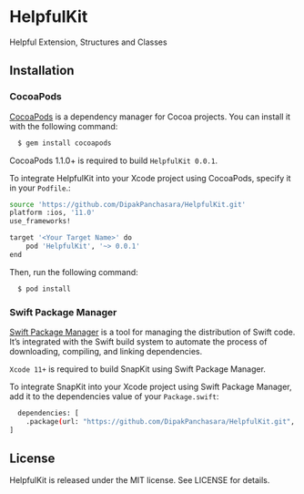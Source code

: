 
# HelpfulKit

Helpful Extension, Structures and Classes



## Installation

### CocoaPods

[CocoaPods](https://cocoapods.org/) is a dependency manager for Cocoa projects. You can install it with the following command:

```bash
  $ gem install cocoapods
```

CocoaPods 1.1.0+ is required to build `HelpfulKit 0.0.1`.

To integrate HelpfulKit into your Xcode project using CocoaPods, specify it in your `Podfile`.:

```bash
source 'https://github.com/DipakPanchasara/HelpfulKit.git'
platform :ios, '11.0'
use_frameworks!

target '<Your Target Name>' do
    pod 'HelpfulKit', '~> 0.0.1'
end
```

Then, run the following command:

```bash
  $ pod install
```

### Swift Package Manager

[Swift Package Manager](https://www.swift.org/package-manager/) is a tool for managing the distribution of Swift code. It’s integrated with the Swift build system to automate the process of downloading, compiling, and linking dependencies.

`Xcode 11+` is required to build SnapKit using Swift Package Manager.

To integrate SnapKit into your Xcode project using Swift Package Manager, add it to the dependencies value of your `Package.swift`:

```bash
  dependencies: [
    .package(url: "https://github.com/DipakPanchasara/HelpfulKit.git", .upToNextMajor(from: "0.0.1"))
]
```
## License

HelpfulKit is released under the MIT license. See LICENSE for details.

